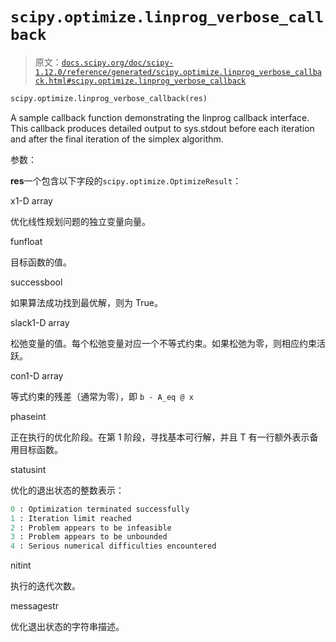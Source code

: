 # `scipy.optimize.linprog_verbose_callback`

> 原文：[`docs.scipy.org/doc/scipy-1.12.0/reference/generated/scipy.optimize.linprog_verbose_callback.html#scipy.optimize.linprog_verbose_callback`](https://docs.scipy.org/doc/scipy-1.12.0/reference/generated/scipy.optimize.linprog_verbose_callback.html#scipy.optimize.linprog_verbose_callback)

```py
scipy.optimize.linprog_verbose_callback(res)
```

A sample callback function demonstrating the linprog callback interface. This callback produces detailed output to sys.stdout before each iteration and after the final iteration of the simplex algorithm.

参数：

**res**一个包含以下字段的`scipy.optimize.OptimizeResult`：

x1-D array

优化线性规划问题的独立变量向量。

funfloat

目标函数的值。

successbool

如果算法成功找到最优解，则为 True。

slack1-D array

松弛变量的值。每个松弛变量对应一个不等式约束。如果松弛为零，则相应约束活跃。

con1-D array

等式约束的残差（通常为零），即 `b - A_eq @ x`

phaseint

正在执行的优化阶段。在第 1 阶段，寻找基本可行解，并且 T 有一行额外表示备用目标函数。

statusint

优化的退出状态的整数表示：

```py
0 : Optimization terminated successfully
1 : Iteration limit reached
2 : Problem appears to be infeasible
3 : Problem appears to be unbounded
4 : Serious numerical difficulties encountered 
```

nitint

执行的迭代次数。

messagestr

优化退出状态的字符串描述。
